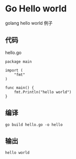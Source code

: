 # Go Hello world

golang hello world 例子

## 代码

hello.go

```
package main

import (
	"fmt"
)

func main() {
	fmt.Println("hello world")
}

```

## 编译

```
go build hello.go -o hello
```

## 输出

```
hello world
```

